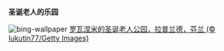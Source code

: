 
**圣诞老人的乐园**

![bing-wallpaper](https://www.bing.com/th?id=OHR.SantaPark_ZH-CN7444715899_1920x1080.jpg)
[罗瓦涅米的圣诞老人公园，拉普兰德，芬兰 (© lukutin77/Getty Images)](https://www.bing.com/search?q=%E8%8A%AC%E5%85%B0%E5%9C%A3%E8%AF%9E%E8%80%81%E4%BA%BA%E5%85%AC%E5%9B%AD&amp;form=hpcapt&amp;mkt=zh-cn)
  